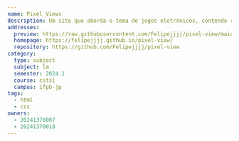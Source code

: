 ```yaml
---
name: Pixel Views
description: Um site que aborda o tema de jogos eletrônicos, contendo reviews, notícias recentes e etc.
addresses:
  preview: https://raw.githubusercontent.com/Felipejjjj/pixel-view/main/preview.png
  homepage: https://felipejjjj.github.io/pixel-view/
  repository: https://github.com/Felipejjjj/pixel-view
category:
  type: subject
  subject: lm
  semester: 2024.1
  course: cstsi
  campus: ifpb-jp
tags:
  - html
  - css
owners:
  - 20241370007
  - 20241370018
---
```

